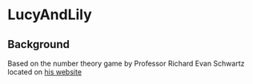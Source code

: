 # LucyAndLily

## Background
Based on the number theory game by Professor Richard Evan Schwartz located on [his website](http://www.math.brown.edu/reschwar/Javascript/LL.html)
